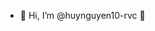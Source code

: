 - 👋 Hi, I’m @huynguyen10-rvc 👋

<!---
huynguyen10-rvc/huynguyen10-rvc is a ✨ special ✨ repository because its `README.md` (this file) appears on your GitHub profile.
You can click the Preview link to take a look at your changes.
- 👋 Hi, I’m @huynguyen10-rvc
- 👀 I’m interested in ...
- 🌱 I’m currently learning ...
- 💞️ I’m looking to collaborate on ...
- 📫 How to reach me ...
--->
